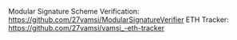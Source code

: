 Modular Signature Scheme Verification:  https://github.com/27vamsi/ModularSignatureVerifier
ETH Tracker: https://github.com/27vamsi/vamsi_-eth-tracker
